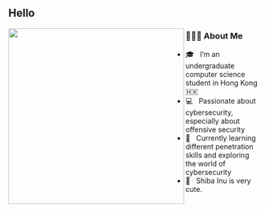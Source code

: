 ## **Hello**
  
<img align="left" width="350" height="350" src="https://github.com/Johnchauyu/johnchauyu/blob/main/Shiba.gif" width="45%" height="45%"/>

<h3> 👨🏻‍💻 About Me </h3>

- 🎓 &nbsp; I’m an undergraduate computer science student in Hong Kong🇭🇰
- 💻 &nbsp; Passionate about cybersecurity, especially about offensive security
- 🌱 &nbsp; Currently learning different penetration skills and exploring the world of cybersecurity
- 🐶 &nbsp; Shiba Inu is very cute.
<!--
**Johnchauyu/johnchauyu** is a ✨ _special_ ✨ repository because its `README.md` (this file) appears on your GitHub profile.

Here are some ideas to get you started:

- 🔭 I’m currently working on ...
- 🌱 I’m currently learning ...
- 👯 I’m looking to collaborate on ...
- 🤔 I’m looking for help with ...
- 💬 Ask me about ...
- 📫 How to reach me: ...
- 😄 Pronouns: ...
- ⚡ Fun fact: ...
-->
